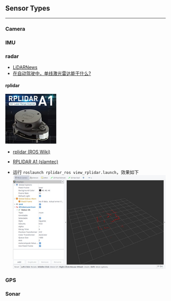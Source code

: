 ## Sensor Types

-----

### Camera

### IMU

### radar

* [LiDARNews](https://lidarnews.com/)
* [在自动驾驶中，单线激光雷达能干什么?](https://www.leiphone.com/news/201612/kEUZbebrEA2WJRVE.html)

#### rplidar

![](images/rplidar.jpg)

* [rplidar (ROS Wiki)](http://wiki.ros.org/rplidar)
* [RPLIDAR A1 (slamtec)](http://www.slamtec.com/en/lidar/a1)

* 运行 `roslaunch rplidar_ros view_rplidar.launch`，效果如下
  ![](images/view_rplidar.jpg)

### GPS

### Sonar